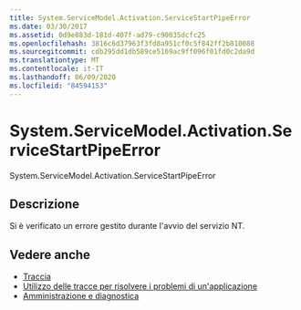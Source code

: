 ```yaml
---
title: System.ServiceModel.Activation.ServiceStartPipeError
ms.date: 03/30/2017
ms.assetid: 0d9e883d-181d-407f-ad79-c90035dcfc25
ms.openlocfilehash: 3816c6d37963f3fd8a951cf0c5f842ff2b810088
ms.sourcegitcommit: cdb295dd1db589ce5169ac9ff096f01fd0c2da9d
ms.translationtype: MT
ms.contentlocale: it-IT
ms.lasthandoff: 06/09/2020
ms.locfileid: "84594153"
---
```

# <a name="systemservicemodelactivationservicestartpipeerror"></a>System.ServiceModel.Activation.ServiceStartPipeError
System.ServiceModel.Activation.ServiceStartPipeError  
  
## <a name="description"></a>Descrizione  
 Si è verificato un errore gestito durante l'avvio del servizio NT.  
  
## <a name="see-also"></a>Vedere anche

- [Traccia](index.md)
- [Utilizzo delle tracce per risolvere i problemi di un'applicazione](using-tracing-to-troubleshoot-your-application.md)
- [Amministrazione e diagnostica](../index.md)
